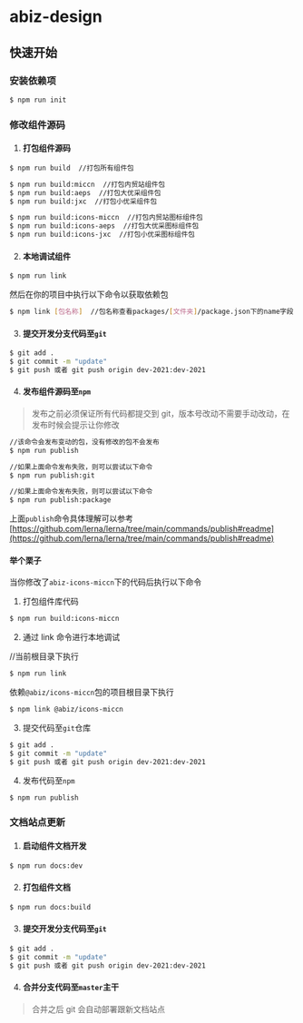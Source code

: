 # abiz-design

## 快速开始

### 安装依赖项

```bash
$ npm run init
```

### 修改组件源码

1. #### 打包组件源码

```bash
$ npm run build  //打包所有组件包

$ npm run build:miccn  //打包内贸站组件包
$ npm run build:aeps  //打包大优采组件包
$ npm run build:jxc  //打包小优采组件包

$ npm run build:icons-miccn  //打包内贸站图标组件包
$ npm run build:icons-aeps  //打包大优采图标组件包
$ npm run build:icons-jxc  //打包小优采图标组件包
```

2. #### 本地调试组件

```bash
$ npm run link
```

然后在你的项目中执行以下命令以获取依赖包

```bash
$ npm link [包名称]  //包名称查看packages/[文件夹]/package.json下的name字段
```

3. #### 提交开发分支代码至`git`

```bash
$ git add .
$ git commit -m "update"
$ git push 或者 git push origin dev-2021:dev-2021
```

4. #### 发布组件源码至`npm`

> 发布之前必须保证所有代码都提交到 git，版本号改动不需要手动改动，在发布时候会提示让你修改

```bash
//该命令会发布变动的包，没有修改的包不会发布
$ npm run publish

//如果上面命令发布失败，则可以尝试以下命令
$ npm run publish:git

//如果上面命令发布失败，则可以尝试以下命令
$ npm run publish:package

```

上面`publish`命令具体理解可以参考[https://github.com/lerna/lerna/tree/main/commands/publish#readme](https://github.com/lerna/lerna/tree/main/commands/publish#readme)

#### 举个栗子

当你修改了`abiz-icons-miccn`下的代码后执行以下命令

1. 打包组件库代码

```bash
$ npm run build:icons-miccn
```

2. 通过 link 命令进行本地调试

//当前根目录下执行

```bash
$ npm run link
```

依赖`@abiz/icons-miccn`包的项目根目录下执行

```bash
$ npm link @abiz/icons-miccn
```

3. 提交代码至`git`仓库

```bash
$ git add .
$ git commit -m "update"
$ git push 或者 git push origin dev-2021:dev-2021
```

4. 发布代码至`npm`

```bash
$ npm run publish
```

### 文档站点更新

1. #### 启动组件文档开发

```bash
$ npm run docs:dev
```

2. #### 打包组件文档

```bash
$ npm run docs:build
```

3. #### 提交开发分支代码至`git`

```bash
$ git add .
$ git commit -m "update"
$ git push 或者 git push origin dev-2021:dev-2021
```

4. #### 合并分支代码至`master`主干

> 合并之后 git 会自动部署跟新文档站点

